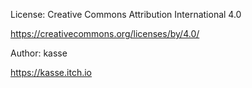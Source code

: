 License: Creative Commons Attribution International 4.0

https://creativecommons.org/licenses/by/4.0/

Author: kasse

https://kasse.itch.io